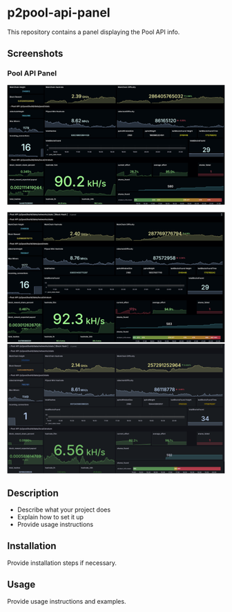 # p2pool-api-panel

This repository contains a panel displaying the Pool API info.

## Screenshots

### Pool API Panel
![Pool API Panel](screenshots/Screenshot%202024-05-15%20214323.png)

![Another Screenshot](screenshots/Screenshot%202024-05-15%20224046.png)
![Another Screenshot](screenshots/Screenshot%202024-05-16%20202717.png)

## Description
- Describe what your project does
- Explain how to set it up
- Provide usage instructions

## Installation
Provide installation steps if necessary.

## Usage
Provide usage instructions and examples.
